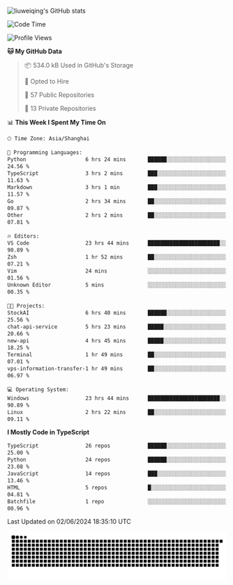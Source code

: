![liuweiqing's GitHub stats](https://github-readme-stats.vercel.app/api?username=14790897&show_icons=true&locale=cn&include_all_commits=true&count_private=true)

<!--START_SECTION:waka-->
![Code Time](http://img.shields.io/badge/Code%20Time-1%2C035%20hrs%2028%20mins-blue)

![Profile Views](http://img.shields.io/badge/Profile%20Views-36-blue)

**🐱 My GitHub Data** 

> 📦 534.0 kB Used in GitHub's Storage 
 > 
> 💼 Opted to Hire
 > 
> 📜 57 Public Repositories 
 > 
> 🔑 13 Private Repositories 
 > 
📊 **This Week I Spent My Time On** 

```text
🕑︎ Time Zone: Asia/Shanghai

💬 Programming Languages: 
Python                   6 hrs 24 mins       ██████░░░░░░░░░░░░░░░░░░░   24.56 % 
TypeScript               3 hrs 2 mins        ███░░░░░░░░░░░░░░░░░░░░░░   11.63 % 
Markdown                 3 hrs 1 min         ███░░░░░░░░░░░░░░░░░░░░░░   11.57 % 
Go                       2 hrs 34 mins       ██░░░░░░░░░░░░░░░░░░░░░░░   09.87 % 
Other                    2 hrs 2 mins        ██░░░░░░░░░░░░░░░░░░░░░░░   07.81 % 

🔥 Editors: 
VS Code                  23 hrs 44 mins      ███████████████████████░░   90.89 % 
Zsh                      1 hr 52 mins        ██░░░░░░░░░░░░░░░░░░░░░░░   07.21 % 
Vim                      24 mins             ░░░░░░░░░░░░░░░░░░░░░░░░░   01.56 % 
Unknown Editor           5 mins              ░░░░░░░░░░░░░░░░░░░░░░░░░   00.35 % 

🐱‍💻 Projects: 
StockAI                  6 hrs 40 mins       ██████░░░░░░░░░░░░░░░░░░░   25.56 % 
chat-api-service         5 hrs 23 mins       █████░░░░░░░░░░░░░░░░░░░░   20.66 % 
new-api                  4 hrs 45 mins       █████░░░░░░░░░░░░░░░░░░░░   18.25 % 
Terminal                 1 hr 49 mins        ██░░░░░░░░░░░░░░░░░░░░░░░   07.01 % 
vps-information-transfer-1 hr 49 mins        ██░░░░░░░░░░░░░░░░░░░░░░░   06.97 % 

💻 Operating System: 
Windows                  23 hrs 44 mins      ███████████████████████░░   90.89 % 
Linux                    2 hrs 22 mins       ██░░░░░░░░░░░░░░░░░░░░░░░   09.11 % 
```

**I Mostly Code in TypeScript** 

```text
TypeScript               26 repos            ██████░░░░░░░░░░░░░░░░░░░   25.00 % 
Python                   24 repos            ██████░░░░░░░░░░░░░░░░░░░   23.08 % 
JavaScript               14 repos            ███░░░░░░░░░░░░░░░░░░░░░░   13.46 % 
HTML                     5 repos             █░░░░░░░░░░░░░░░░░░░░░░░░   04.81 % 
Batchfile                1 repo              ░░░░░░░░░░░░░░░░░░░░░░░░░   00.96 % 
```




 Last Updated on 02/06/2024 18:35:10 UTC
<!--END_SECTION:waka-->

<picture>
  <source media="(prefers-color-scheme: dark)" srcset="https://raw.githubusercontent.com/14790897/14790897/output/github-contribution-grid-snake-dark.svg" />
  <source media="(prefers-color-scheme: light)" srcset="https://raw.githubusercontent.com/14790897/14790897/output/github-contribution-grid-snake.svg" />
  <img alt="github-snake" src="https://raw.githubusercontent.com/14790897/14790897/output/github-contribution-grid-snake.svg" />
</picture>
